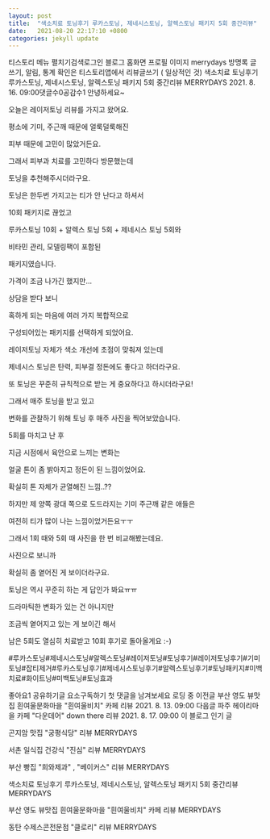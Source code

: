 ```yaml
---
layout: post
title:  "색소치료 토닝후기 루카스토닝, 제네시스토닝, 알렉스토닝 패키지 5회 중간리뷰"
date:   2021-08-20 22:17:10 +0800
categories: jekyll update
---
```

티스토리 메뉴 펼치기검색로그인
블로그 홈화면
프로필 이미지
merrydays
방명록
글쓰기, 알림, 통계 확인은 티스토리앱에서
리뷰글쓰기 ( 일상적인 것)
색소치료 토닝후기 루카스토닝, 제네시스토닝, 알렉스토닝 패키지 5회 중간리뷰
MERRYDAYS
2021. 8. 16. 09:00댓글수0공감수1
안녕하세요~

오늘은 레이저토닝 리뷰를 가지고 왔어요.

 

평소에 기미, 주근깨 때문에 얼룩덜룩해진 

피부 때문에 고민이 많았거든요. 

 

그래서 피부과 치료를 고민하다 방문했는데 

토닝을 추천해주시더라구요. 

 

토닝은 한두번 가지고는 티가 안 난다고 하셔서 

10회 패키지로 끊었고 

루카스토닝 10회 + 알렉스 토닝 5회 + 제네시스 토닝 5회와

비타민 관리, 모델링팩이 포함된 

패키지였습니다. 

 

가격이 조금 나가긴 했지만...

상담을 받다 보니 

혹하게 되는 마음에 여러 가지 복합적으로 

구성되어있는 패키지를 선택하게 되었어요.

 

레이저토닝 자체가 색소 개선에 초점이 맞춰져 있는데 

제네시스 토닝은 탄력, 피부결 정돈에도 좋다고 하더라구요.

 

또 토닝은 꾸준히 규칙적으로 받는 게 중요하다고 하시더라구요!

그래서 매주 토닝을 받고 있고 

변화를 관찰하기 위해 토닝 후 매주 사진을 찍어보았습니다. 

 


 

5회를 마치고 난 후

지금 시점에서 육안으로 느끼는 변화는

얼굴 톤이 좀 밝아지고 정돈이 된 느낌이었어요.

확실히 톤 자체가 균열해진 느낌..??

 

하지만 제 양쪽 광대 쪽으로 도드라지는 기미 주근깨 같은 애들은

여전히 티가 많이 나는 느낌이었거든요ㅜㅜ

 

그래서 1회 때와 5회 때 사진을 한 번 비교해봤는데요.

 

 



 

 

사진으로 보니까 

확실히 좀 옅어진 게 보이더라구요.

 

토닝은 역시 꾸준히 하는 게 답인가 봐요ㅠㅠ

 

드라마틱한 변화가 있는 건 아니지만 

조금씩 옅어지고 있는 게 보이긴 해서 

남은 5회도 열심히 치료받고 10회 후기로 돌아올게요 :-)

 

 

 

 

#루카스토닝#제네시스토닝#알렉스토닝#레이저토닝#토닝후기#레이저토닝후기#기미토닝#잡티제거#루카스토닝후기#제네시스토닝후기#알렉스토닝후기#토닝패키지#미백치료#화이트닝#미백토닝#토닝효과

좋아요1
공유하기글 요소구독하기
첫 댓글을 남겨보세요
로딩 중
이전글
부산 영도 뷰맛집 흰여울문화마을 "흰여울비치" 카페 리뷰
2021. 8. 13. 09:00
다음글
파주 헤이리마을 카페 "다운데어" down there 리뷰
2021. 8. 17. 09:00
이 블로그 인기 글

곤지암 맛집 "궁평식당" 리뷰
MERRYDAYS

서촌 일식집 건강식 "진심" 리뷰
MERRYDAYS

부산 빵집 "희와제과" , "베이커스" 리뷰
MERRYDAYS

색소치료 토닝후기 루카스토닝, 제네시스토닝, 알렉스토닝 패키지 5회 중간리뷰
MERRYDAYS

부산 영도 뷰맛집 흰여울문화마을 "흰여울비치" 카페 리뷰
MERRYDAYS

동탄 수제스콘전문점 "클로리" 리뷰
MERRYDAYS